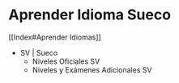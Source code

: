 # Aprender Idioma Sueco

[[Index#Aprender Idiomas]]

* SV | Sueco 
	* Niveles Oficiales SV
	* Niveles y Exámenes Adicionales SV